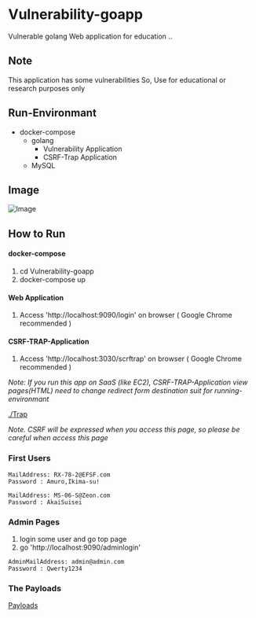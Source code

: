 # Vulnerability-goapp
Vulnerable golang Web application for education
..
## Note
This application has some vulnerabilities
So, Use for educational or research purposes only 

## Run-Environmant

- docker-compose
  - golang
    - Vulnerability Application
    - CSRF-Trap Application
  - MySQL

## Image

![Image](img/loginPage.png)

## How to Run

#### docker-compose
1. cd Vulnerability-goapp
2. docker-compose up

#### Web Application
1. Access 'http://localhost:9090/login' on browser ( Google Chrome recommended )


#### CSRF-TRAP-Application
1. Access 'http://localhost:3030/scrftrap' on browser ( Google Chrome recommended )

*Note: If you run this app on SaaS (like EC2), CSRF-TRAP-Application view pages(HTML) need to change redirect form destination suit for running-environmant*

[./Trap](https://github.com/Hardw01f/Vulnerability-goapp/tree/docs/ModifyReadme/Trap)

*Note. CSRF will be expressed when you access this page, so please be careful when access this page*

### First Users

```
MailAddress: RX-78-2@EFSF.com
Password : Amuro,Ikima-su!
```

```
MailAddress: MS-06-S@Zeon.com
Password : AkaiSuisei
```

### Admin Pages

1. login some user and go top page
2. go 'http://localhost:9090/adminlogin'

```
AdminMailAddress: admin@admin.com
Password : Qwerty1234
``` 

### The Payloads

[Payloads](https://github.com/Hardw01f/Vulnerability-goapp/blob/docs/ModifyReadme/Payloads.md)
